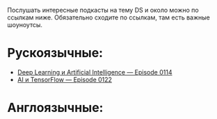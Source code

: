 Послушать интересные подкасты на тему DS и около можно по ссылкам ниже. Обязательно сходите по ссылкам, там есть важные шоуноутсы.


# Рускоязычные:
* [Deep Learning и Artificial Intelligence — Episode 0114](http://devzen.ru/episode-0114/) 
* [AI и TensorFlow — Episode 0122](http://devzen.ru/episode-0122/)

# Англоязычные:
